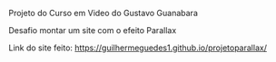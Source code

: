 Projeto do Curso em Video do Gustavo Guanabara 

Desafio montar um site com o efeito Parallax 

Link do site feito: https://guilhermeguedes1.github.io/projetoparallax/
